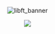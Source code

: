 <div align="center">
  
  ![libft_banner](https://user-images.githubusercontent.com/3737837/184542447-5f59dffa-e931-47f3-b86e-c65d0ffcb7be.jpg)

</div>
<div align="center">

 ![](https://img.shields.io/badge/LIBFT-v.1.0.1-green)
  
</div>
